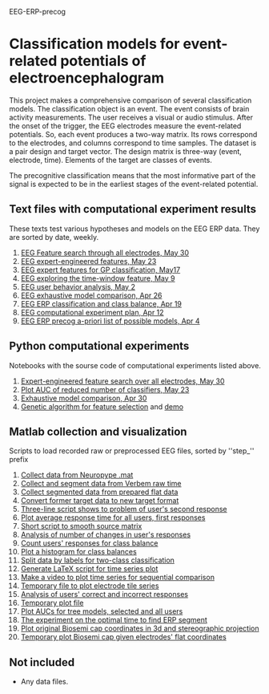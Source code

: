 EEG-ERP-precog
# Classification models for event-related potentials of electroencephalogram

This project makes a comprehensive comparison of several classification models. The classification object is an event. The event consists of brain activity measurements. The user receives a visual or audio stimulus. After the onset of the trigger, the EEG electrodes measure the event-related potentials. So, each event produces a two-way matrix. Its rows correspond to the electrodes, and columns correspond to time samples. The dataset is a pair design and target vector. The design matrix is three-way (event, electrode, time). Elements of the target are classes of events.

The precognitive classification means that the most informative part of the signal is expected to be in the earliest stages of the event-related potential.

## Text files with computational experiment results
These texts test various hypotheses and models on the EEG ERP data. They are sorted by date, weekly.
1. [EEG Feature search through all electrodes, May 30](text/EEG_Feature_search_through_all_electrodes_May30.pdf)
2. [EEG expert-engineered features, May 23](text/EEG_expert-engineered_features_May23.pdf)
3. [EEG expert features for GP classification, May17](text/EEG_expert_features_for_GP_classification_May17.pdf)
4. [EEG exploring the time-window feature, May 9](text/EEG_exploring_the_time-window_feature_May9.pdf)
5. [EEG user behavior analysis, May 2](text/EEG_user_behavior_analysis_May2.pdf)
6. [EEG exhaustive model comparison, Apr 26](text/EEG_exhaustive_model_comparison_Apr26.pdf)
7. [EEG ERP classification and class balance, Apr 19](text/EEG_ERP_class_balance_Apr19.pdf)
8. [EEG computational experiment plan, Apr 12](EEG_computational_experiment_plan_Apr12.pdf)
9. [EEG ERP precog a-priori list of possible models, Apr 4](text/EEG_project_research_a-proiri_plan_Apr4.pdf)

## Python computational experiments
Notebooks with the sourse code of computational experiments listed above.
1. [Expert-engineered feature search over all electrodes, May 30](experiment/EEG_over_all_electrodes_May30.ipynb)
2. [Plot AUC of reduced number of classifiers, May 23](experiment/EEG_expert_features_S3_May23.ipynb)
3. [Exhaustive model comparison, Apr 30](experiment/EEG_three_classifiers_reported_Apr30.ipynb)
4. [Genetic algorithm for feature selection](experiment/Genetic_Genetic_feature_selection_debug.ipynb) and [demo](experiment/Genetic_feature_selection_demo.ipynb)

## Matlab collection and visualization
Scripts to load recorded raw or preprocessed  EEG files, sorted by ''step_'' prefix
1. [Collect data from Neuropype .mat](matlab/step1_collect_from_neurop.m)
2. [Collect and segment data from Verbem raw time](matlab/step1_collect_from_raw.m)
3. [Collect segmented data from prepared flat data](matlab/step1_collect_from_umn.m)
4. [Convert former target data to new target format](matlab/step1_convert_raw_to_neurop.m)
5. [Three-line script shows to problem of user's second  response](matlab/step2_show_2nd_responses.m)
6. [Plot average response time for all users, first responses](matlab/step2a_plot_time_to_response.m)
7. [Short script to smooth source matrix](matlab/step2b_smooth_data.m)
8. [Analysis of number of changes in user's responses](matlab/step2c_table_time_to_2nd_responses.m)
9. [Count users' responses for class balance](matlab/step3_count_responces.m)
10. [Plot a histogram for class balances](matlab/step3_histogram_to_classify.m)
11. [Split data by labels for two-class classification](matlab/step3_split_to_classify.m)
12. [Generate LaTeX script for time series plot](matlab/step4_LaTeX_8elec_2clas.m)
13. [Make a video to plot time series for sequential comparison](matlab/step4_YouTube_8elec_2clas.m)
14. [Temporary file to plot electrode tile series](matlab/step4a_plot_rec_elecs.m)
15. [ Analysis of users' correct and incorrect responses](matlab/step4b_user_behaviour_analysis.m)
16. [Temporary plot file](matlab/step4c_plot_smooth_raw_1elec.m)
17. [Plot AUCs for tree models, selected and all users](matlab/step5a_plot_sorted_user_auc.m)
18. [The experiment on the optimal time to find ERP segment ](matlab/step5b_plot_timesegment_auc.m)
19. [Plot original Biosemi cap coordinates in 3d and stereographic projection](matlab/step6_plot_electrode_hat.m)
20. [Temporary plot Biosemi cap given electrodes' flat coordinates](matlab/step6_plot_Biosemi_cap.m)

## Not included 
- Any data files.

